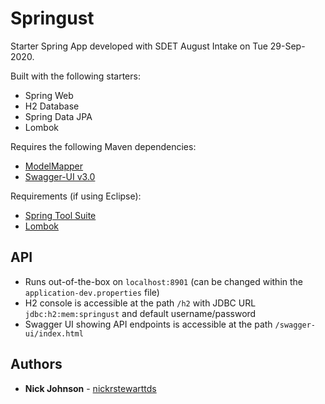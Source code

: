 # Springust

Starter Spring App developed with SDET August Intake on Tue 29-Sep-2020.

Built with the following starters:

- Spring Web
- H2 Database
- Spring Data JPA
- Lombok

Requires the following Maven dependencies:

- [ModelMapper](https://mvnrepository.com/artifact/org.modelmapper/modelmapper/2.3.8)
- [Swagger-UI v3.0](https://mvnrepository.com/artifact/io.springfox/springfox-boot-starter/3.0.0)

Requirements (if using Eclipse):

- [Spring Tool Suite](https://marketplace.eclipse.org/content/spring-tools-4-aka-spring-tool-suite-4)
- [Lombok](https://projectlombok.org/setup/eclipse)

## API

- Runs out-of-the-box on `localhost:8901` (can be changed within the `application-dev.properties` file)
- H2 console is accessible at the path `/h2` with JDBC URL `jdbc:h2:mem:springust` and default username/password
- Swagger UI showing API endpoints is accessible at the path `/swagger-ui/index.html`

## Authors

- **Nick Johnson** - [nickrstewarttds](https://github.com/nickrstewarttds)

